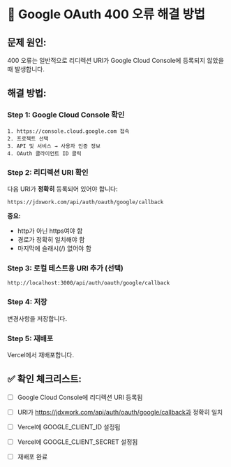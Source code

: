 # 🔧 Google OAuth 400 오류 해결 방법

## 문제 원인:
400 오류는 일반적으로 리디렉션 URI가 Google Cloud Console에 등록되지 않았을 때 발생합니다.

## 해결 방법:

### Step 1: Google Cloud Console 확인
```
1. https://console.cloud.google.com 접속
2. 프로젝트 선택
3. API 및 서비스 → 사용자 인증 정보
4. OAuth 클라이언트 ID 클릭
```

### Step 2: 리디렉션 URI 확인
다음 URI가 **정확히** 등록되어 있어야 합니다:
```
https://jdxwork.com/api/auth/oauth/google/callback
```

**중요:**
- http가 아닌 https여야 함
- 경로가 정확히 일치해야 함
- 마지막에 슬래시(/) 없어야 함

### Step 3: 로컬 테스트용 URI 추가 (선택)
```
http://localhost:3000/api/auth/oauth/google/callback
```

### Step 4: 저장
변경사항을 저장합니다.

### Step 5: 재배포
Vercel에서 재배포합니다.

## ✅ 확인 체크리스트:
- [ ] Google Cloud Console에 리디렉션 URI 등록됨
- [ ] URI가 https://jdxwork.com/api/auth/oauth/google/callback과 정확히 일치
- [ ] Vercel에 GOOGLE_CLIENT_ID 설정됨
- [ ] Vercel에 GOOGLE_CLIENT_SECRET 설정됨
- [ ] 재배포 완료


